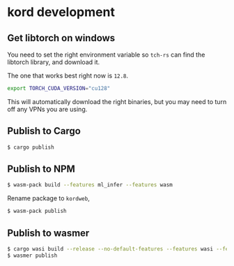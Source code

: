 # kord development

## Get libtorch on windows

You need to set the right environment variable so `tch-rs` can find the libtorch library, and download it.

The one that works best right now is `12.8`.

```bash
export TORCH_CUDA_VERSION="cu128"
```

This will automatically download the right binaries, but you may need to turn off any VPNs you are using.

## Publish to Cargo

```bash
$ cargo publish
```

## Publish to NPM

```bash
$ wasm-pack build --features ml_infer --features wasm
```

Rename package to `kordweb`,

```bash
$ wasm-pack publish
```

## Publish to wasmer

```bash
$ cargo wasi build --release --no-default-features --features wasi --features cli --features ml_infer --features analyze_file
$ wasmer publish
```